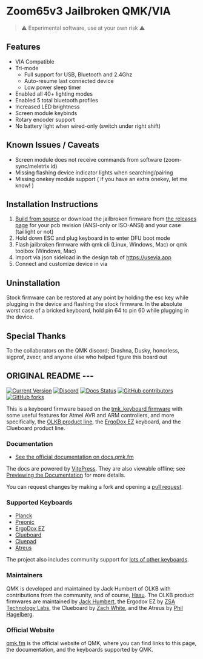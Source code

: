 # Zoom65v3 Jailbroken QMK/VIA

> :warning: Experimental software, use at your own risk :warning:

## Features

- VIA Compatible
- Tri-mode
  - Full support for USB, Bluetooth and 2.4Ghz
  - Auto-resume last connected device
  - Low power sleep timer
- Enabled all 40+ lighting modes
- Enabled 5 total bluetooth profiles
- Increased LED brightness
- Screen module keybinds
- Rotary encoder support
- No battery light when wired-only (switch under right shift)

## Known Issues / Caveats

- Screen module does not receive commands from software (zoom-sync/meletrix id)
- Missing flashing device indicator lights when searching/pairing
- Missing onekey module support ( if you have an extra onekey, let me know! )

## Installation Instructions

1. [Build from source](keyboards/meletrix/zoom65_v3) or download the jailbroken firmware from [the releases page](https://github.com/ozwaldorf/qmk_firmware/releases/latest) for your pcb revision (ANSI-only or ISO-ANSI) and your case (taillight or not)
2. Hold down ESC and plug keyboard in to enter DFU boot mode
3. Flash jailbroken firmware with qmk cli (Linux, Windows, Mac) or qmk toolbox (Windows, Mac)
4. Import via json sideload in the design tab of https://usevia.app
5. Connect and customize device in via

## Uninstallation

Stock firmware can be restored at any point by holding the esc key while plugging in the device and flashing the stock firmware. In the absolute worst case of a bricked keyboard, hold pin 64 to pin 60 while plugging in the device.

## Special Thanks

To the collaborators on the QMK discord; Drashna, Dusky, honorless, sigprof, zvecr, and anyone else who helped figure this board out

## ORIGINAL README ---

[![Current Version](https://img.shields.io/github/tag/qmk/qmk_firmware.svg)](https://github.com/qmk/qmk_firmware/tags)
[![Discord](https://img.shields.io/discord/440868230475677696.svg)](https://discord.gg/qmk)
[![Docs Status](https://img.shields.io/badge/docs-ready-orange.svg)](https://docs.qmk.fm)
[![GitHub contributors](https://img.shields.io/github/contributors/qmk/qmk_firmware.svg)](https://github.com/qmk/qmk_firmware/pulse/monthly)
[![GitHub forks](https://img.shields.io/github/forks/qmk/qmk_firmware.svg?style=social&label=Fork)](https://github.com/qmk/qmk_firmware/)

This is a keyboard firmware based on the [tmk\_keyboard firmware](https://github.com/tmk/tmk_keyboard) with some useful features for Atmel AVR and ARM controllers, and more specifically, the [OLKB product line](https://olkb.com), the [ErgoDox EZ](https://ergodox-ez.com) keyboard, and the Clueboard product line.

### Documentation

* [See the official documentation on docs.qmk.fm](https://docs.qmk.fm)

The docs are powered by [VitePress](https://vitepress.dev/). They are also viewable offline; see [Previewing the Documentation](https://docs.qmk.fm/#/contributing?id=previewing-the-documentation) for more details.

You can request changes by making a fork and opening a [pull request](https://github.com/qmk/qmk_firmware/pulls).

### Supported Keyboards

* [Planck](/keyboards/planck/)
* [Preonic](/keyboards/preonic/)
* [ErgoDox EZ](/keyboards/ergodox_ez/)
* [Clueboard](/keyboards/clueboard/)
* [Cluepad](/keyboards/clueboard/17/)
* [Atreus](/keyboards/atreus/)

The project also includes community support for [lots of other keyboards](/keyboards/).

### Maintainers

QMK is developed and maintained by Jack Humbert of OLKB with contributions from the community, and of course, [Hasu](https://github.com/tmk). The OLKB product firmwares are maintained by [Jack Humbert](https://github.com/jackhumbert), the Ergodox EZ by [ZSA Technology Labs](https://github.com/zsa), the Clueboard by [Zach White](https://github.com/skullydazed), and the Atreus by [Phil Hagelberg](https://github.com/technomancy).

### Official Website

[qmk.fm](https://qmk.m) is the official website of QMK, where you can find links to this page, the documentation, and the keyboards supported by QMK.
